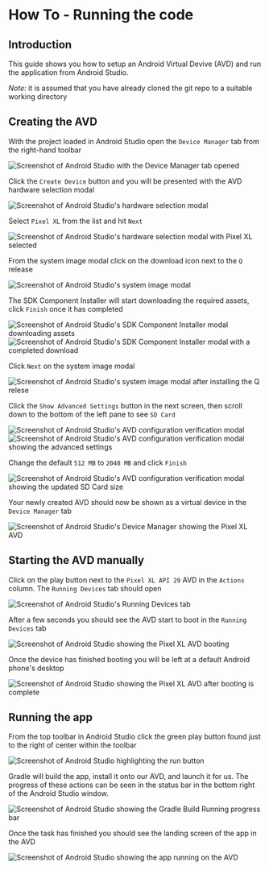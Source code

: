 # How To - Running the code

## Introduction

This guide shows you how to setup an Android Virtual Devive (AVD) and run the application from Android Studio.

_Note:_ it is assumed that you have already cloned the git repo to a suitable working directory

## Creating the AVD

With the project loaded in Android Studio open the `Device Manager` tab from the right-hand toolbar

<div style="width: 100%; max-width: 800px; margin-left: auto; margin-right: auto;">

![Screenshot of Android Studio with the Device Manager tab opened](./assets/runningTheCode/runningTheCode_deviceManager-create.png)

</div>

Click the `Create Device` button and you will be presented with the AVD hardware selection modal

<div style="width: 100%; max-width: 800px; margin-left: auto; margin-right: auto;">

![Screenshot of Android Studio's hardware selection modal](./assets/runningTheCode/runningTheCode_avdCreate-selectHardware.png)

</div>

Select `Pixel XL` from the list and hit `Next`

<div style="width: 100%; max-width: 800px; margin-left: auto; margin-right: auto;">

![Screenshot of Android Studio's hardware selection modal with Pixel XL selected](./assets/runningTheCode/runningTheCode_avdCreate-selectDevice.png)

</div>

From the system image modal click on the download icon next to the `Q` release

<div style="width: 100%; max-width: 800px; margin-left: auto; margin-right: auto;">

![Screenshot of Android Studio's system image modal](./assets/runningTheCode/runningTheCode_avdCreate-selectSystemImage.png)

</div>

The SDK Component Installer will start downloading the required assets, click `Finish` once it has completed

<div style="width: 100%; max-width: 800px; margin-left: auto; margin-right: auto;">

![Screenshot of Android Studio's SDK Component Installer modal downloading assets](./assets/runningTheCode/runningTheCode_avdCreate-sdkComponentInstalling.png)
![Screenshot of Android Studio's SDK Component Installer modal with a completed download](./assets/runningTheCode/runningTheCode_avdCreate-sdkComponentInstalled.png)

</div>

Click `Next` on the system image modal

<div style="width: 100%; max-width: 800px; margin-left: auto; margin-right: auto;">

![Screenshot of Android Studio's system image modal after installing the Q relese](./assets/runningTheCode/runningTheCode_avdCreate-systemImageInstalled.png)

</div>

Click the `Show Advanced Settings` button in the next screen, then scroll down to the bottom of the left pane to see `SD Card`

<div style="width: 100%; max-width: 800px; margin-left: auto; margin-right: auto;">

![Screenshot of Android Studio's AVD configuration verification modal](./assets/runningTheCode/runningTheCode_avdCreate-verify.png)
![Screenshot of Android Studio's AVD configuration verification modal showing the advanced settings](./assets/runningTheCode/runningTheCode_avdCreate-sdCardSize.png)

</div>

Change the default `512 MB` to `2048 MB` and click `Finish`

<div style="width: 100%; max-width: 800px; margin-left: auto; margin-right: auto;">

![Screenshot of Android Studio's AVD configuration verification modal showing the updated SD Card size](./assets/runningTheCode/runningTheCode_avdCreate-finished.png)

</div>

Your newly created AVD should now be shown as a virtual device in the `Device Manager` tab

<div style="width: 100%; max-width: 800px; margin-left: auto; margin-right: auto;">

![Screenshot of Android Studio's Device Manager showing the Pixel XL AVD](./assets/runningTheCode/runningTheCode_avdLoad-start.png)

</div>

## Starting the AVD manually

Click on the play button next to the `Pixel XL API 29` AVD in the `Actions` column. The `Running Devices` tab should open

<div style="width: 100%; max-width: 800px; margin-left: auto; margin-right: auto;">

![Screenshot of Android Studio's Running Devices tab](./assets/runningTheCode/runningTheCode_avdLoad-runningDevices.png)

</div>

After a few seconds you should see the AVD start to boot in the `Running Devices` tab

<div style="width: 100%; max-width: 800px; margin-left: auto; margin-right: auto;">

![Screenshot of Android Studio showing the Pixel XL AVD booting](./assets/runningTheCode/runningTheCode_avdLoad-booting.png)

</div>

Once the device has finished booting you will be left at a default Android phone's desktop

<div style="width: 100%; max-width: 800px; margin-left: auto; margin-right: auto;">

![Screenshot of Android Studio showing the Pixel XL AVD after booting is complete](./assets/runningTheCode/runningTheCode_avdLoad-finished.png)

</div> 

## Running the app

From the top toolbar in Android Studio click the green play button found just to the right of center within the toolbar

<div style="width: 100%; max-width: 800px; margin-left: auto; margin-right: auto;">

![Screenshot of Android Studio highlighting the run button](./assets/runningTheCode/runningTheCode_appLaunch-runApp.png)

</div> 

Gradle will build the app, install it onto our AVD, and launch it for us. The progress of these actions can be seen in the status bar in the bottom right of the Android Studio window.

<div style="width: 100%; max-width: 800px; margin-left: auto; margin-right: auto;">

![Screenshot of Android Studio showing the Gradle Build Running progress bar](./assets/runningTheCode/runningTheCode_appLaunch-gradleBuild.png)

</div> 

Once the task has finished you should see the landing screen of the app in the AVD

<div style="width: 100%; max-width: 800px; margin-left: auto; margin-right: auto;">

![Screenshot of Android Studio showing the app running on the AVD](./assets/runningTheCode/runningTheCode_appLaunch-finished.png)

</div>
